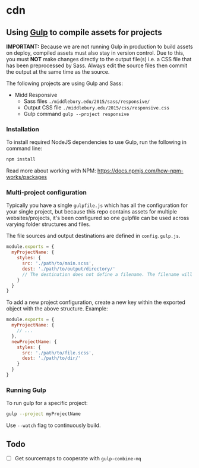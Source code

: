 # cdn

## Using [Gulp](http://gulpjs.com/) to compile assets for projects

**IMPORTANT:** Because we are not running Gulp in production to build assets on deploy, compiled assets must also stay in version control. Due to this, you must **NOT** make changes directly to the output file(s) i.e. a CSS file that has been preprocessed by Sass. Always edit the source files then commit the output at the same time as the source.  

The following projects are using Gulp and Sass:

- Midd Responsive
  - Sass files `./middlebury.edu/2015/sass/responsive/`
  - Output CSS file `./middlebury.edu/2015/css/responsive.css`
  - Gulp command `gulp --project responsive`

### Installation

To install required NodeJS dependencies to use Gulp, run the following in command line:

```bash
npm install
```

Read more about working with NPM: https://docs.npmjs.com/how-npm-works/packages

### Multi-project configuration

Typically you have a single `gulpfile.js` which has all the configuration for your single project, but because this repo contains assets for multiple websites/projects, it's been configured so one gulpfile can be used across varying folder structures and files.

The file sources and output destinations are defined in `config.gulp.js`.

```js
module.exports = {
  myProjectName: {
    styles: {
      src: './path/to/main.scss',
      dest: './path/to/output/directory/'
      // The destination does not define a filename. The filename will be the same as the imported file.
    }
  }
}
```

To add a new project configuration, create a new key within the exported object with the above structure. Example:

```js
module.exports = {
  myProjectName: {
    // ...
  },
  newProjectName: {
    styles: {
      src: './path/to/file.scss',
      dest: './path/to/dir/'
    }
  }
}
```

### Running Gulp

To run gulp for a specific project:

```bash
gulp --project myProjectName
```

Use `--watch` flag to continuously build.


## Todo
- [ ] Get sourcemaps to cooperate with `gulp-combine-mq`
